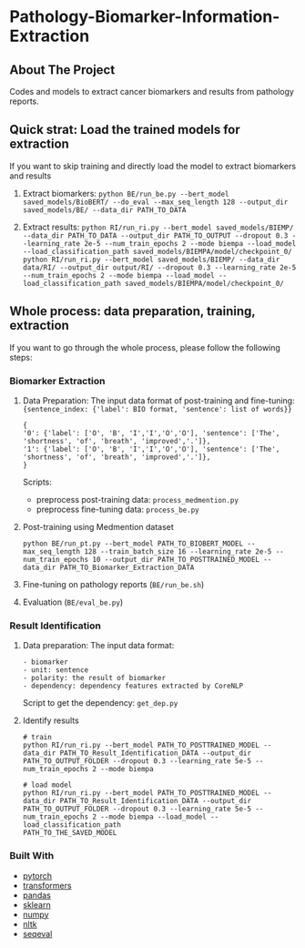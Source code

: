 # Pathology-Biomarker-Information-Extraction
## About The Project
Codes and models to extract cancer biomarkers and results from pathology reports. 



## Quick strat: Load the trained models for extraction
If you want to skip training and directly load the model to extract biomarkers and results

1. Extract biomarkers: 
```python BE/run_be.py --bert_model saved_models/BioBERT/ --do_eval --max_seq_length 128 --output_dir saved_models/BE/ --data_dir PATH_TO_DATA```

3. Extract results:
```python RI/run_ri.py --bert_model saved_models/BIEMP/ --data_dir PATH_TO_DATA --output_dir PATH_TO_OUTPUT --dropout 0.3 --learning_rate 2e-5 --num_train_epochs 2 --mode biempa --load_model --load_classification_path saved_models/BIEMPA/model/checkpoint_0/```
```python RI/run_ri.py --bert_model saved_models/BIEMP/ --data_dir data/RI/ --output_dir output/RI/ --dropout 0.3 --learning_rate 2e-5 --num_train_epochs 2 --mode biempa --load_model --load_classification_path saved_models/BIEMPA/model/checkpoint_0/```

## Whole process: data preparation, training, extraction 
If you want to go through the whole process, please follow the following steps:


### Biomarker Extraction
1. Data Preparation:
   The input data format of post-training and fine-tuning: `{sentence_index: {'label': BIO format, 'sentence': list of words}}`
   ```
   {
   '0': {'label': ['O', 'B', 'I','I','O','O'], 'sentence': ['The', 'shortness', 'of', 'breath', 'improved','.']},
   '1': {'label': ['O', 'B', 'I','I','O','O'], 'sentence': ['The', 'shortness', 'of', 'breath', 'improved','.']},
   }
   ```
   Scripts:
   - preprocess post-training data: `process_medmention.py`
   - preprocess fine-tuning data: `process_be.py`

3. Post-training using Medmention dataset
   ```
   python BE/run_pt.py --bert_model PATH_TO_BIOBERT_MODEL --max_seq_length 128 --train_batch_size 16 --learning_rate 2e-5 --num_train_epochs 10 --output_dir PATH_TO_POSTTRAINED_MODEL --data_dir PATH_TO_Biomarker_Extraction_DATA
   ```

4. Fine-tuning on pathology reports (`BE/run_be.sh`)

5. Evaluation (`BE/eval_be.py`)

### Result Identification
1. Data preparation:
   The input data format:
   ```
   - biomarker
   - unit: sentence
   - polarity: the result of biomarker
   - dependency: dependency features extracted by CoreNLP
   ```
   Script to get the dependency: `get_dep.py`

2. Identify results
   ```
   # train
   python RI/run_ri.py --bert_model PATH_TO_POSTTRAINED_MODEL --data_dir PATH_TO_Result_Identification_DATA --output_dir PATH_TO_OUTPUT_FOLDER --dropout 0.3 --learning_rate 5e-5 --num_train_epochs 2 --mode biempa

   # load model
   python RI/run_ri.py --bert_model PATH_TO_POSTTRAINED_MODEL --data_dir PATH_TO_Result_Identification_DATA --output_dir PATH_TO_OUTPUT_FOLDER --dropout 0.3 --learning_rate 5e-5 --num_train_epochs 2 --mode biempa --load_model --load_classification_path
   PATH_TO_THE_SAVED_MODEL
   ```

### Built With
* [pytorch](https://pytorch.org/)
* [transformers](https://huggingface.co/transformers/v4.7.0/installation.html)
* [pandas](https://pandas.pydata.org/)
* [sklearn](https://scikit-learn.org/stable/)
* [numpy](https://numpy.org/)
* [nltk](https://www.nltk.org/)
* [seqeval](https://pypi.org/project/seqeval/0.0.10/)


